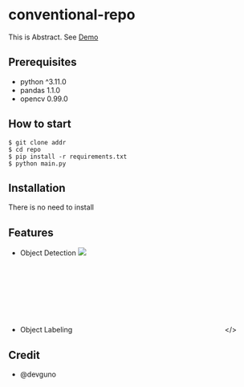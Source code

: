 # conventional-repo

This is Abstract. See [Demo](https://google.com)

## Prerequisites
- python ^3.11.0
- pandas 1.1.0
- opencv 0.99.0

## How to start

```shell
$ git clone addr
$ cd repo
$ pip install -r requirements.txt
$ python main.py
```

## Installation
There is no need to install

## Features
- Object Detection
![](https://sample.gif)
- Object Labeling
<embed src></>

## Credit
- @devguno